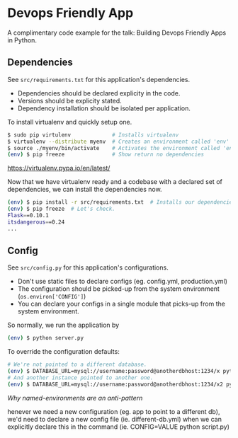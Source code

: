 Devops Friendly App
===

A complimentary code example for the talk: Building Devops Friendly Apps in Python.

Dependencies
---

See `src/requirements.txt` for this application's dependencies.

* Dependencies should be declared explicity in the code.
* Versions should be explicity stated.
* Dependency installation should be isolated per
  application.

To install virtualenv and quickly setup one.

```sh
$ sudo pip virtulenv             # Installs virtualenv
$ virtualenv --distribute myenv  # Creates an environment called 'env'
$ source ./myenv/bin/activate    # Activates the environment called 'env'
(env) $ pip freeze               # Show return no dependencies
```
https://virtualenv.pypa.io/en/latest/


Now that we have virtualenv ready and a codebase with a declared set of
dependencies, we can install the dependencies now.

```sh
(env) $ pip install -r src/requirements.txt  # Installs our dependencies
(env) $ pip freeze  # Let's check.
Flask==0.10.1
itsdangerous==0.24
...
```

Config
---

See `src/config.py` for this application's configurations.

* Don't use static files to declare configs (eg. config.yml, production.yml)
* The configuration should be picked-up from the system environment (`os.environ['CONFIG']`)
* You can declare your configs in a single module that picks-up from the system
  environment.

So normally, we run the application by

```sh
(env) $ python server.py
```

To override the configuration defaults:

```sh
# We're not pointed to a different database.
(env) $ DATABASE_URL=mysql://username:password@anotherdbhost:1234/x python server.py
# And another instance pointed to another one.
(env) $ DATABASE_URL=mysql://username:password@anotherdbhost:1234/x2 python server.py
```

*Why named-environments are an anti-pattern*

henever we need a new configuration (eg. app to point to a different db),
we'd need to declare a new config file (ie. different-db.yml) when we can
explicitly declare this in the command (ie. CONFIG=VALUE python script.py)

